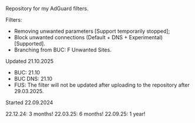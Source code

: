 Repository for my AdGuard filters.



Filters:
- Removing unwanted parameters [Support temporarily stopped];
- Block unwanted connections (Default + DNS + Experimental) [Supported].
- Branching from BUC: F Unwanted Sites.

Updated 21.10.2025
- BUC: 21.10
- BUC DNS: 21.10
- FUS: The filter will not be updated after uploading to the repository after 29.03.2025.

Started 22.09.2024

22.12.24: 3 months!
22.03.25: 6 months!
22.09.25: 1 year!
